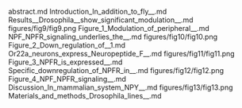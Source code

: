 abstract.md
Introduction_In_addition_to_fly__.md
Results__Drosophila__show_significant_modulation__.md
figures/fig9/fig9.png
Figure_1_Modulation_of_peripheral__.md
NPF_NPFR_signaling_underlies_the__.md
figures/fig10/fig10.png
Figure_2_Down_regulation_of__1.md
Or22a_neurons_express_Neuropeptide_F__.md
figures/fig11/fig11.png
Figure_3_NPFR_is_expressed__.md
Specific_downregulation_of_NPFR_in__.md
figures/fig12/fig12.png
Figure_4_NPF_NPFR_signaling__.md
Discussion_In_mammalian_system_NPY__.md
figures/fig13/fig13.png
Materials_and_methods_Drosophila_lines__.md
